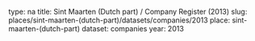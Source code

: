 type: na
title: Sint Maarten (Dutch part) / Company Register (2013)
slug: places/sint-maarten-(dutch-part)/datasets/companies/2013
place: sint-maarten-(dutch-part)
dataset: companies
year: 2013
